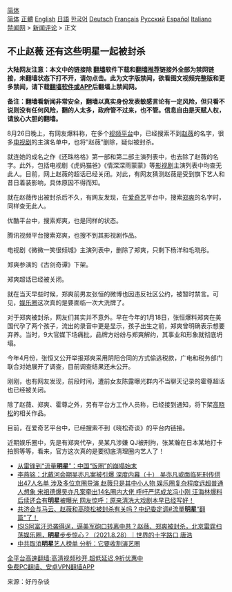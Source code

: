  <!-- 面包屑导航 --> <div class="breadcrumb"><!-- GTranslate: https://gtranslate.io/ -->  <div class="switcher notranslate">  <div class="selected">  <a href="#" onclick="return false;"> 简体</a>  </div>  <div class="option">  <a href="https://www.bannedbook.org" onclick="doGTranslate('zh-CN|zh-CN');jQuery('div.switcher div.selected a').html(jQuery(this).html());return false;" title="简体中文" class="nturl selected"> 简体</a>  <a href="https://www.bannedbook.org/zh-tw/" onclick="doGTranslate('zh-CN|zh-TW');jQuery('div.switcher div.selected a').html(jQuery(this).html());return false;" title="繁體中文" class="nturl"> 正體</a>  <a href="https://www.bannedbook.org/en/" onclick="doGTranslate('zh-CN|en');jQuery('div.switcher div.selected a').html(jQuery(this).html());return false;" title="English" class="nturl"> English</a>  <a href="https://www.bannedbook.org/ja/" onclick="doGTranslate('zh-CN|ja');jQuery('div.switcher div.selected a').html(jQuery(this).html());return false;" title="日本語" class="nturl"> 日語</a>  <a href="https://www.bannedbook.org/ko/" onclick="doGTranslate('zh-CN|ko');jQuery('div.switcher div.selected a').html(jQuery(this).html());return false;" title="한국어" class="nturl"> 한국어</a>  <a href="https://www.bannedbook.org/de/" onclick="doGTranslate('zh-CN|de');jQuery('div.switcher div.selected a').html(jQuery(this).html());return false;" title="Deutsch" class="nturl"> Deutsch</a>  <a href="https://www.bannedbook.org/fr/" onclick="doGTranslate('zh-CN|fr');jQuery('div.switcher div.selected a').html(jQuery(this).html());return false;" title="Français" class="nturl"> Français</a>  <a href="https://www.bannedbook.org/ru/" onclick="doGTranslate('zh-CN|ru');jQuery('div.switcher div.selected a').html(jQuery(this).html());return false;" title="Русский" class="nturl"> Русский</a>  <a href="https://www.bannedbook.org/es/" onclick="doGTranslate('zh-CN|es');jQuery('div.switcher div.selected a').html(jQuery(this).html());return false;" title="Español" class="nturl"> Español</a>  <a href="https://www.bannedbook.org/it/" onclick="doGTranslate('zh-CN|it');jQuery('div.switcher div.selected a').html(jQuery(this).html());return false;" title="Italiano" class="nturl"> Italiano</a>  </div>  </div>      <div class='breadcrumb-sub'><!-- Breadcrumb NavXT 6.3.0 --> <a href="https://www.bannedbook.org/" class="home">禁闻网</a> &gt; <a href="https://www.bannedbook.org/bnews/comments/" class="category">新闻评论</a> &gt; 正文</div></div><h2>不止赵薇 还有这些明星一起被封杀</h2> <p class="notice"><b>大陆网友注意：本文中的链接除 <a href="https://github.com/bannedbook/fanqiang" >翻墙</a>软件下载和<a href="https://github.com/killgcd/justmysocks/blob/master/README.md">翻墙推荐</a>链接外全部为禁网链接，未翻墙状态下打不开，请勿点击。此为文字版禁闻，欲看图文视频完整版和更多禁闻，请下载<a href="https://github.com/bannedbook/fanqiang">翻墙软件或APP</a>后翻墙上禁闻网。</p><p>备注：翻墙看新闻非常安全，翻墙以真实身份发表敏感言论有一定风险，但只看不说则没有任何风险，翻的人太多，政府管不过来，也不管。信息自由是天赋人权，请放心大胆的翻墙。</b></p>  <div class="entry"> <p>8月26日晚上，有网友爆料称，在多个<a href="https://www.bannedbook.org/bnews/tag/%E8%A7%86%E9%A2%91%E5%B9%B3%E5%8F%B0/" class="st_tag internal_tag" rel="tag" title="标签 视频平台 下的日志">视频平台</a>中，已经搜索不到<a href="https://www.bannedbook.org/bnews/tag/%e8%b5%b5%e8%96%87/" class="st_tag internal_tag" rel="tag" title="标签 赵薇 下的日志">赵薇</a>的名字，很多<a href="https://www.bannedbook.org/bnews/tag/%E7%94%B5%E8%A7%86%E5%89%A7/" class="st_tag internal_tag" rel="tag" title="标签 电视剧 下的日志">电视剧</a>的主演名单中，也将&#8221;赵薇&#8221;删除，疑似被封杀。</p> <p>就连她的成名之作《还珠格格》第一部和第二部主演列表中，也去除了赵薇的名字。此外，包括电视剧《虎妈猫爸》《情深深雨蒙蒙》等<a href="https://www.bannedbook.org/bnews/tag/%E5%BD%B1%E8%A7%86%E5%89%A7/" class="st_tag internal_tag" rel="tag" title="标签 影视剧 下的日志">影视剧</a>主演列表中均查无此人。目前，网上赵薇的超话已经关闭。对此，有网友猜测赵薇是受到旗下艺人和昔日着装影响，具体原因不得而知。</p> <p>就在赵薇传出被封杀后不久，有网友发现，在<a href="https://www.bannedbook.org/bnews/tag/%E7%88%B1%E5%A5%87%E8%89%BA/" class="st_tag internal_tag" rel="tag" title="标签 爱奇艺 下的日志">爱奇艺</a>平台中，搜索<a href="https://www.bannedbook.org/bnews/tag/%e9%83%91%e7%88%bd/" class="st_tag internal_tag" rel="tag" title="标签 郑爽 下的日志">郑爽</a>的名字时，同样查无此人。</p> <p>优酷平台中，搜索郑爽，也是同样的状态。</p>  <p>腾讯视频平台搜索郑爽，也搜不到其影视剧作品。</p> <p>电视剧《微微一笑很倾城》主演列表中，删除了郑爽，只剩下杨洋和毛晓彤。</p> <p>郑爽参演的《古剑奇谭》下架。</p> <p>郑爽超话已经被关闭。</p>  <p>就在当天早些时候，郑爽前男友张恒的微博也因违反社区公约，被暂时禁言。可见，<a href="https://www.bannedbook.org/bnews/tag/%e5%a8%b1%e4%b9%90%e5%9c%88/" class="st_tag internal_tag" rel="tag" title="标签 娱乐圈 下的日志">娱乐圈</a>这次真的是要面临一次大洗牌了。</p> <p>对于郑爽被封杀，网友们其实并不意外。早在今年的1月18日，张恒爆料郑爽在美国代孕了两个孩子，流出的录音中更是显示，孩子出生之前，郑爽曾明确表示想要弃养。当时，9大官媒下场痛批，品牌方纷纷与郑爽解约，其事业和形象就彻底坍塌。</p> <p>今年4月份，张恒又公开举报郑爽采用阴阳合同的方式偷逃税款，广电和税务部门联合对她展开了调查，目前调查结果还未公开。</p> <p>刚刚，也有网友发现，前段时间，遭前女友陈露曝光群内不当聊天记录的霍尊超话也已经被关闭。</p>  <p>除了赵薇、郑爽、霍尊之外，另有平台方工作人员称，已经接到通知，将下架<a href="https://www.bannedbook.org/bnews/tag/%e9%ab%98%e6%99%93%e6%9d%be/" class="st_tag internal_tag" rel="tag" title="标签 高晓松 下的日志">高晓松</a>的相关作品。</p> <p>目前，在爱奇艺平台中，已经搜索不到《晓松奇谈》的平台内链接。</p> <p>近期娱乐圈中，先是有郑爽代孕，吴某凡涉嫌 QJ被刑拘，张某瀚在日本某地打卡拍照等等，看来，官方这次真的是要彻底清理圈内艺人了！</p> <ul class='op-related-articles' title='相关阅读'> <li><a href='https://www.bannedbook.org/bnews/comments/20210829/1615208.html' target='_blank'>从雷锋到“流量<b>明星</b>”：中国“饭圈”的崩塌始末</a></li> <li><a href='https://www.bannedbook.org/bnews/comments/20210829/1615171.html' target='_blank'>李燕铭：北戴河会期吴亦凡案被引爆 深度内幕（十） 吴亦凡或面临死刑传供出47人名单 涉及多位京圈导演 赵薇只是其中小人物 娱乐圈复杂程度远超普通人想象 宋祖德爆吴亦凡案牵出14名圈内大佬 呼吁严惩成龙冯小刚 汪海林爆料后续还会有<b>明星</b>被曝光 网友惊呼：原来清洗大戏剧本早已经写好！</a></li> <li><a href='https://www.bannedbook.org/bnews/bannedvideo/20210828/1615090.html' target='_blank'>共济会与马云、赵薇和高晓松被封杀有关吗？中纪委定调#流量<b>明星</b>“翻篇”了！</a></li> <li><a href='https://www.bannedbook.org/bnews/bannedvideo/20210828/1615009.html' target='_blank'>ISIS阿富汗恐袭得逞，逼美军砲口转离中共？赵薇、郑爽被封杀，北京雷霆扫荡娱乐圈，<b>明星</b>步步惊心？（2021.8.28）｜世界的十字路口 唐浩</a></li> <li><a href='https://www.bannedbook.org/bnews/bannedvideo/20210828/1614849.html' target='_blank'>中共取消<b>明星</b>艺人榜单 分析：它要收割演艺圈</a></li> </ul> <p class="texttj"> <a href="https://github.com/bannedbook/fanqiang/wiki/V2ray%E6%9C%BA%E5%9C%BA" target="_blank">全平台高速翻墙:高清视频秒开,超低延迟,9折优惠中</a><br/> <a href="https://github.com/bannedbook/fanqiang/wiki/%E7%A6%81%E9%97%BB%E7%BD%91%E5%AE%89%E5%8D%93%E7%BF%BB%E5%A2%99%E6%96%B0%E9%97%BBAPP" target="_blank">免费PC翻墙、安卓VPN翻墙APP</a></p> <p> 来源：好丹杂谈 </p><a name='sharetosocial'></a>  <div style="margin-bottom:5px;padding-bottom:5px;clear:both"> <div id="archive-pix-1" class="banner-ads"> <!-- AuctionX Display platform tag START --> <div id="26318x728x90x621x_ADSLOT2" clicktrack="%%CLICK_URL_ESC%%"></div> <!-- AuctionX Display platform tag END --> </div> <div id="archive-pix-2" class="banner-ads"> <!-- AuctionX Display platform tag START --> <div id="26315x300x250x621x_ADSLOT2" clicktrack="%%CLICK_URL_ESC%%"></div> <!-- AuctionX Display platform tag END --> </div> </div>  <div id="archive-pix-1" class="banner-ads"> <!-- AuctionX Display platform tag START --> <div id="26318x728x90x621x_ADSLOT3" clicktrack="%%CLICK_URL_ESC%%"></div> <!-- AuctionX Display platform tag END --> </div> </div><!--END ENTRY--> 